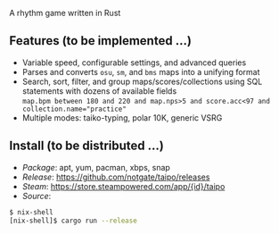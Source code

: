 A rhythm game written in Rust

## Features (to be implemented ...)
* Variable speed, configurable settings, and advanced queries  
* Parses and converts `osu`, `sm`, and `bms` maps into a unifying format  
* Search, sort, filter, and group maps/scores/collections using SQL statements with dozens of available fields  
`map.bpm between 180 and 220 and map.nps>5 and score.acc<97 and collection.name="practice"`  
* Multiple modes: taiko-typing, polar 10K, generic VSRG

## Install (to be distributed ...)
* *Package*: apt, yum, pacman, xbps, snap  
* *Release*: https://github.com/notgate/taipo/releases  
* *Steam*: https://store.steampowered.com/app/{id}/taipo  
* *Source*: 
```bash
$ nix-shell
[nix-shell]$ cargo run --release
```
